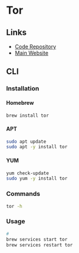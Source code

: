 # Tor

## Links

- [Code Repository](https://github.com/torproject/tor)
- [Main Website](https://torproject.org/)

## CLI

### Installation

#### Homebrew

```sh
brew install tor
```

#### APT

```sh
sudo apt update
sudo apt -y install tor
```

#### YUM

```sh
yum check-update
sudo yum -y install tor
```

### Commands

```sh
tor -h
```

### Usage

```sh
#
brew services start tor
brew services restart tor
```

<!--
ps axu | grep "/bin/tor"
-->
